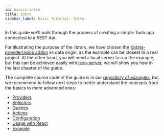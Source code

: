 ```yaml
---
id: basics-intro
title: Intro
sidebar_label: Basic Tutorial: Intro
---
```


In this guide we'll walk through the process of creating a simple Todo app connected to a REST Api.

For illustrating the purpose of the library, we have chosen the [@data-provider/axios addon][data-provider-axios] as data origin, as the example can be closest to a real project. At the other hand, you will need a local server to run the example, but this can be achieved easily with [json-server][json-server], we will show you how in the last chapter of the guide.

The complete source code of the guide is in our [repository of examples][examples], but we recommend to follow next steps to better understand the concepts from the basics to more advanced ones:

* [Providers](basics-providers.md)
* [Selectors](basics-selectors.md)
* [Queries](basics-queries.md)
* [Actions](basics-actions.md)
* [Configuration](basics-configuration.md)
* [Usage with React](basics-usage-with-react.md)
* [Example](basics-example.md)

[json-server]: https://www.npmjs.com/package/json-server
[data-provider-axios]: https://www.npmjs.com/package/@data-provider/axios
[examples]: https://github.com/data-provider/examples
